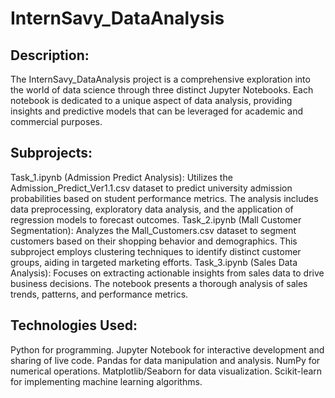 # InternSavy_DataAnalysis

## Description: 
The InternSavy_DataAnalysis project is a comprehensive exploration into the world of data science through three distinct Jupyter Notebooks. Each notebook is dedicated to a unique aspect of data analysis, providing insights and predictive models that can be leveraged for academic and commercial purposes.

## Subprojects:

Task_1.ipynb (Admission Predict Analysis): Utilizes the Admission_Predict_Ver1.1.csv dataset to predict university admission probabilities based on student performance metrics. The analysis includes data preprocessing, exploratory data analysis, and the application of regression models to forecast outcomes.
Task_2.ipynb (Mall Customer Segmentation): Analyzes the Mall_Customers.csv dataset to segment customers based on their shopping behavior and demographics. This subproject employs clustering techniques to identify distinct customer groups, aiding in targeted marketing efforts.
Task_3.ipynb (Sales Data Analysis): Focuses on extracting actionable insights from sales data to drive business decisions. The notebook presents a thorough analysis of sales trends, patterns, and performance metrics.

## Technologies Used:

Python for programming.
Jupyter Notebook for interactive development and sharing of live code.
Pandas for data manipulation and analysis.
NumPy for numerical operations.
Matplotlib/Seaborn for data visualization.
Scikit-learn for implementing machine learning algorithms.
